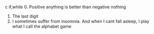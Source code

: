 c if,while
0. Positive anything is better than negative nothing
1. The last digit
2. I sometimes suffer from insomnia. And when I cant fall asleep, I play what I call the alphabet game
